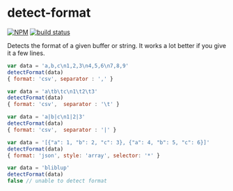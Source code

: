 detect-format
=============
[![NPM](https://nodei.co/npm/detect-format.png)](https://nodei.co/npm/detect-format/)
[![build status](https://secure.travis-ci.org/karissa/detect-format.png)](http://travis-ci.org/karissa/detect-format)

Detects the format of a given buffer or string. It works a lot better if you give it a few lines.

```js
var data = 'a,b,c\n1,2,3\n4,5,6\n7,8,9'
detectFormat(data)
{ format: 'csv', separator : ',' }

var data = 'a\tb\tc\n1\t2\t3'
detectFormat(data)
{ format: 'csv',  separator : '\t' }

var data = 'a|b|c\n1|2|3'
detectFormat(data)
{ format: 'csv',  separator : '|' }

var data = '[{"a": 1, "b": 2, "c": 3}, {"a": 4, "b": 5, "c": 6}]'
detectFormat(data)
{ format: 'json', style: 'array', selector: '*' }

var data = 'bliblup'
detectFormat(data)
false // unable to detect format
```

